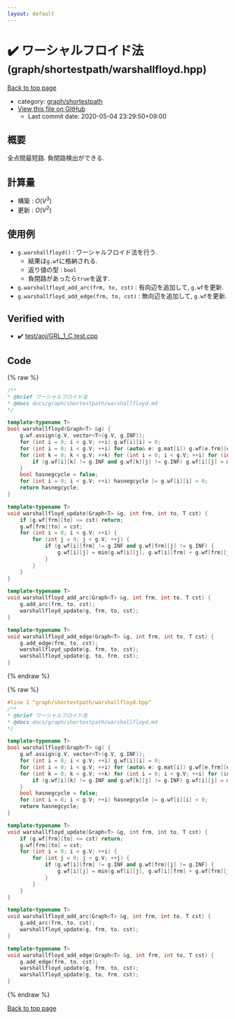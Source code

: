 ```yaml
---
layout: default
---
```


<!-- mathjax config similar to math.stackexchange -->
<script type="text/javascript" async
  src="https://cdnjs.cloudflare.com/ajax/libs/mathjax/2.7.5/MathJax.js?config=TeX-MML-AM_CHTML">
</script>
<script type="text/x-mathjax-config">
  MathJax.Hub.Config({
    TeX: { equationNumbers: { autoNumber: "AMS" }},
    tex2jax: {
      inlineMath: [ ['$','$'] ],
      processEscapes: true
    },
    "HTML-CSS": { matchFontHeight: false },
    displayAlign: "left",
    displayIndent: "2em"
  });
</script>

<script type="text/javascript" src="https://cdnjs.cloudflare.com/ajax/libs/jquery/3.4.1/jquery.min.js"></script>
<script src="https://cdn.jsdelivr.net/npm/jquery-balloon-js@1.1.2/jquery.balloon.min.js" integrity="sha256-ZEYs9VrgAeNuPvs15E39OsyOJaIkXEEt10fzxJ20+2I=" crossorigin="anonymous"></script>
<script type="text/javascript" src="../../../assets/js/copy-button.js"></script>
<link rel="stylesheet" href="../../../assets/css/copy-button.css" />


# :heavy_check_mark: ワーシャルフロイド法 <small>(graph/shortestpath/warshallfloyd.hpp)</small>

<a href="../../../index.html">Back to top page</a>

* category: <a href="../../../index.html#893699352036854e82d247c81f4d89a6">graph/shortestpath</a>
* <a href="{{ site.github.repository_url }}/blob/master/graph/shortestpath/warshallfloyd.hpp">View this file on GitHub</a>
    - Last commit date: 2020-05-04 23:29:50+09:00




## 概要

全点間最短路. 負閉路検出ができる.

## 計算量

* 構築 : $O(V^3)$
* 更新 : $O(V^2)$

## 使用例

* `g.warshallfloyd()` : ワーシャルフロイド法を行う.
  * 結果は`g.wf`に格納される.
  * 返り値の型 : `bool`
  * 負閉路があったら`true`を返す.
* `g.warshallfloyd_add_arc(frm, to, cst)` : 有向辺を追加して, `g.wf`を更新.
* `g.warshallfloyd_add_edge(frm, to, cst)` : 無向辺を追加して, `g.wf`を更新.


## Verified with

* :heavy_check_mark: <a href="../../../verify/test/aoj/GRL_1_C.test.cpp.html">test/aoj/GRL_1_C.test.cpp</a>


## Code

<a id="unbundled"></a>
{% raw %}
```cpp
/**
* @brief ワーシャルフロイド法
* @docs docs/graph/shortestpath/warshallfloyd.md
*/

template<typename T>
bool warshallfloyd(Graph<T> &g) {
    g.wf.assign(g.V, vector<T>(g.V, g.INF));
    for (int i = 0; i < g.V; ++i) g.wf[i][i] = 0;
    for (int i = 0; i < g.V; ++i) for (auto& e: g.mat[i]) g.wf[e.frm][e.to] = min(g.wf[e.frm][e.to], e.cst);
    for (int k = 0; k < g.V; ++k) for (int i = 0; i < g.V; ++i) for (int j = 0; j < g.V; ++j) {
        if (g.wf[i][k] != g.INF and g.wf[k][j] != g.INF) g.wf[i][j] = min(g.wf[i][j], g.wf[i][k] + g.wf[k][j]);
    }
    bool hasnegcycle = false;
    for (int i = 0; i < g.V; ++i) hasnegcycle |= g.wf[i][i] < 0;
    return hasnegcycle;
}

template<typename T>
void warshallfloyd_update(Graph<T> &g, int frm, int to, T cst) {
    if (g.wf[frm][to] <= cst) return;
    g.wf[frm][to] = cst;
    for (int i = 0; i < g.V; ++i) {
        for (int j = 0; j < g.V; ++j) {
            if (g.wf[i][frm] != g.INF and g.wf[frm][j] != g.INF) {
                g.wf[i][j] = min(g.wf[i][j], g.wf[i][frm] + g.wf[frm][j]);
            }
        }
    }
}

template<typename T>
void warshallfloyd_add_arc(Graph<T> &g, int frm, int to, T cst) {
    g.add_arc(frm, to, cst);
    warshallfloyd_update(g, frm, to, cst);
}

template<typename T>
void warshallfloyd_add_edge(Graph<T> &g, int frm, int to, T cst) {
    g.add_edge(frm, to, cst);
    warshallfloyd_update(g, frm, to, cst);
    warshallfloyd_update(g, to, frm, cst);
}

```
{% endraw %}

<a id="bundled"></a>
{% raw %}
```cpp
#line 1 "graph/shortestpath/warshallfloyd.hpp"
/**
* @brief ワーシャルフロイド法
* @docs docs/graph/shortestpath/warshallfloyd.md
*/

template<typename T>
bool warshallfloyd(Graph<T> &g) {
    g.wf.assign(g.V, vector<T>(g.V, g.INF));
    for (int i = 0; i < g.V; ++i) g.wf[i][i] = 0;
    for (int i = 0; i < g.V; ++i) for (auto& e: g.mat[i]) g.wf[e.frm][e.to] = min(g.wf[e.frm][e.to], e.cst);
    for (int k = 0; k < g.V; ++k) for (int i = 0; i < g.V; ++i) for (int j = 0; j < g.V; ++j) {
        if (g.wf[i][k] != g.INF and g.wf[k][j] != g.INF) g.wf[i][j] = min(g.wf[i][j], g.wf[i][k] + g.wf[k][j]);
    }
    bool hasnegcycle = false;
    for (int i = 0; i < g.V; ++i) hasnegcycle |= g.wf[i][i] < 0;
    return hasnegcycle;
}

template<typename T>
void warshallfloyd_update(Graph<T> &g, int frm, int to, T cst) {
    if (g.wf[frm][to] <= cst) return;
    g.wf[frm][to] = cst;
    for (int i = 0; i < g.V; ++i) {
        for (int j = 0; j < g.V; ++j) {
            if (g.wf[i][frm] != g.INF and g.wf[frm][j] != g.INF) {
                g.wf[i][j] = min(g.wf[i][j], g.wf[i][frm] + g.wf[frm][j]);
            }
        }
    }
}

template<typename T>
void warshallfloyd_add_arc(Graph<T> &g, int frm, int to, T cst) {
    g.add_arc(frm, to, cst);
    warshallfloyd_update(g, frm, to, cst);
}

template<typename T>
void warshallfloyd_add_edge(Graph<T> &g, int frm, int to, T cst) {
    g.add_edge(frm, to, cst);
    warshallfloyd_update(g, frm, to, cst);
    warshallfloyd_update(g, to, frm, cst);
}

```
{% endraw %}

<a href="../../../index.html">Back to top page</a>

